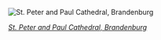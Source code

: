
![St. Peter and Paul Cathedral, Brandenburg](https://upload.wikimedia.org/wikipedia/commons/thumb/d/d7/Dom_St._Peter_und_Paul_%28Brandenburg_an_der_Havel%29_01_%28MK%29.jpg/600px-Dom_St._Peter_und_Paul_%28Brandenburg_an_der_Havel%29_01_%28MK%29.jpg)

*[St. Peter and Paul Cathedral, Brandenburg](https://wikipedia.org/wiki/File:Dom_St._Peter_und_Paul_(Brandenburg_an_der_Havel)_01_(MK).jpg)*
